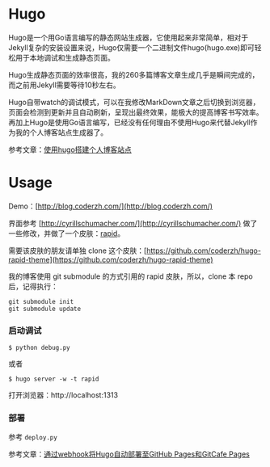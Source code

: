 # Hugo

Hugo是一个用Go语言编写的静态网站生成器，它使用起来非常简单，相对于Jekyll复杂的安装设置来说，Hugo仅需要一个二进制文件hugo(hugo.exe)即可轻松用于本地调试和生成静态页面。

Hugo生成静态页面的效率很高，我的260多篇博客文章生成几乎是瞬间完成的，而之前用Jekyll需要等待10秒左右。

Hugo自带watch的调试模式，可以在我修改MarkDown文章之后切换到浏览器，页面会检测到更新并且自动刷新，呈现出最终效果，能极大的提高博客书写效率。再加上Hugo是使用Go语言编写，已经没有任何理由不使用Hugo来代替Jekyll作为我的个人博客站点生成器了。

参考文章：[使用hugo搭建个人博客站点](http://blog.coderzh.com/2015/08/29/hugo/)

# Usage

Demo：[http://blog.coderzh.com/](http://blog.coderzh.com/)

界面参考 [http://cyrillschumacher.com/](http://cyrillschumacher.com/) 做了一些修改，并做了一个皮肤：[rapid](https://github.com/coderzh/hugo-rapid-theme)。 

需要该皮肤的朋友请单独 clone 这个皮肤：[https://github.com/coderzh/hugo-rapid-theme](https://github.com/coderzh/hugo-rapid-theme)

我的博客使用 git submodule 的方式引用的 rapid 皮肤，所以，clone 本 repo 后，记得执行：

```
git submodule init
git submodule update
```

### 启动调试

```
$ python debug.py
```

或者

```
$ hugo server -w -t rapid
```

打开浏览器：http://localhost:1313

### 部署

参考 `deploy.py`

参考文章：[通过webhook将Hugo自动部署至GitHub Pages和GitCafe Pages](http://blog.coderzh.com/2015/09/13/use-webhook-automated-deploy-hugo/)
